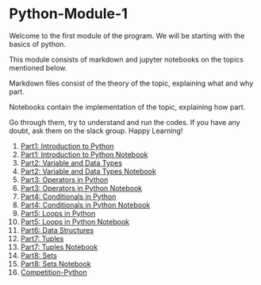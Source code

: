 # Python-Module-1

Welcome to the first module of the program. We will be starting with the basics of python.

This module consists of markdown and jupyter notebooks on the topics mentioned below.

Markdown files consist of the theory of the topic, explaining what and why part.

Notebooks contain the implementation of the topic, explaining how part. 

Go through them, try to understand and run the codes. If you have any doubt, ask them on the slack group. Happy Learning!

1. [Part1: Introduction to Python](https://github.com/DevIncept/Python-Module-1/blob/master/Part1-Python-basics.md)
2. [Part1: Introduction to Python Notebook](https://github.com/DevIncept/Python-Module-1/blob/master/Part1-Python-Basics.ipynb)
3. [Part2: Variable and Data Types](https://github.com/DevIncept/Python-Module-1/blob/master/Part2-Variables-Data-types.md)
4. [Part2: Variable and Data Types Notebook](https://github.com/DevIncept/Python-Module-1/blob/master/Part2-Variable-Data-type.ipynb)
5. [Part3: Operators in Python](https://github.com/DevIncept/Python-Module-1/blob/master/Part3-Basic-Operators.md)
6. [Part3: Operators in Python Notebook](https://github.com/DevIncept/Python-Module-1/blob/master/Part3-Basic-Operators.ipynb)
7. [Part4: Conditionals in Python](https://github.com/DevIncept/Python-Module-1/blob/master/Part4-Conditionals.md)
8. [Part4: Conditionals in Python Notebook](https://github.com/DevIncept/Python-Module-1/blob/master/Part4-Conditionals.ipynb)
9. [Part5: Loops in Python](https://github.com/DevIncept/Python-Module-1/blob/master/Part5-Loops.md)
10. [Part5: Loops in Python Notebook](https://github.com/DevIncept/Python-Module-1/blob/master/Part5-Loops.ipynb)
11. [Part6: Data Structures](https://github.com/DevIncept/Python-Module-1/blob/master/Part6-Data-Structures.md)
12. [Part7: Tuples](https://github.com/DevIncept/Python-Module-1/blob/master/Part7-Tuples.md)
13. [Part7: Tuples Notebook](https://github.com/DevIncept/Python-Module-1/blob/master/Part7-Tuples.ipynb)
14. [Part8: Sets](https://github.com/DevIncept/Python-Module-1/blob/master/Part8-Sets.md)
15. [Part8: Sets Notebook](https://github.com/DevIncept/Python-Module-1/blob/master/Part8-Sets.ipynb)
16. [Competition-Python](https://github.com/DevIncept/Python-Module-1/blob/master/Competition-python.md)
